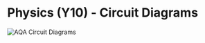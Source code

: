 # Physics (Y10) - Circuit Diagrams
![AQA Circuit Diagrams](https://bam.files.bbci.co.uk/bam/live/content/z3cxgdm/large)
